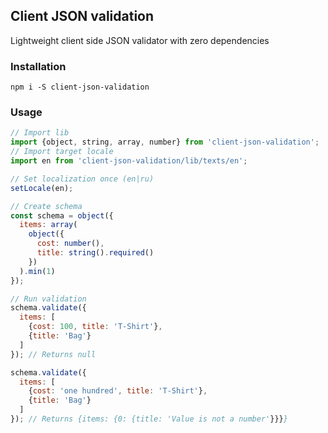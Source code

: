 ## Client JSON validation

Lightweight client side JSON validator with zero dependencies

### Installation
```shell script
npm i -S client-json-validation
```
### Usage

```javascript
// Import lib
import {object, string, array, number} from 'client-json-validation';
// Import target locale
import en from 'client-json-validation/lib/texts/en';

// Set localization once (en|ru)
setLocale(en);

// Create schema
const schema = object({
  items: array(
    object({
      cost: number(),
      title: string().required()
    })
  ).min(1)
});

// Run validation
schema.validate({
  items: [
    {cost: 100, title: 'T-Shirt'},
    {title: 'Bag'}
  ]
}); // Returns null

schema.validate({
  items: [
    {cost: 'one hundred', title: 'T-Shirt'},
    {title: 'Bag'}
  ]
}); // Returns {items: {0: {title: 'Value is not a number'}}}}
```